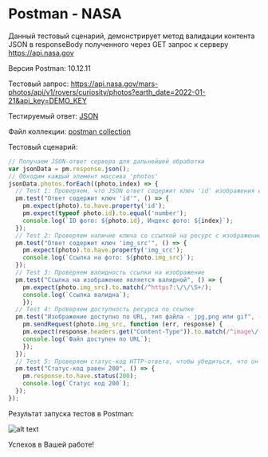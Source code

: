 # Postman - NASA

Данный тестовый сценарий, демонстрирует метод валидации контента JSON в responseBody полученного через GET запрос к серверу https://api.nasa.gov

Версия Postman: 10.12.11

Тестовый запрос: https://api.nasa.gov/mars-photos/api/v1/rovers/curiosity/photos?earth_date=2022-01-21&api_key=DEMO_KEY

Тестируемый ответ: [JSON](response.json)

Файл коллекции: [postman collection](postman_collection.json)

Тестовый сценарий:

``` JavaScript
// Получаем JSON-ответ сервера для дальнейшей обработки
var jsonData = pm.response.json();
// Обходим каждый элемент массива 'photos'
jsonData.photos.forEach((photo,index) => {
  // Test 1: Проверяем, что JSON ответ содержит ключ 'id' изображения и его значение является числом
  pm.test("Ответ содержит ключ 'id'", () => {
    pm.expect(photo).to.have.property('id');
    pm.expect(typeof photo.id).to.equal('number');
    console.log(`ID фото: ${photo.id}, Индекс фото: ${index}`);
  });
  // Test 2: Проверяем наличие ключа со ссылкой на ресурс с изображением
  pm.test("Ответ содержит ключ 'img_src'", () => {
    pm.expect(photo).to.have.property('img_src');
    console.log(`Ссылка на фото: ${photo.img_src}`);
  });
  // Test 3: Проверяем валидность ссылки на изображение
  pm.test("Ссылка на изображение является валидной", () => {
    pm.expect(photo.img_src).to.match(/^https?:\/\/\S+/);
    console.log(`Ссылка валидна`);
    });
  // Test 4: Проверяем доступность ресурса по ссылке
  pm.test("Изображение доступно по URL, тип файла - jpg,png или gif", () => {  
    pm.sendRequest(photo.img_src, function (err, response) {
    pm.expect(response.headers.get("Content-Type")).to.match(/^image\/(jpeg|png|gif)$/);
    console.log(`Файл доступен по URL`);
    });
  });
  // Test 5: Проверяем статус-код HTTP-ответа, чтобы убедиться, что он равен 200
  pm.test("Статус-код равен 200", () => {
    pm.response.to.have.status(200);
    console.log(`Статус код 200`);
  });
}); 

```
Результат запуска тестов в Postman:

![alt text]()

Успехов в Вашей работе!

